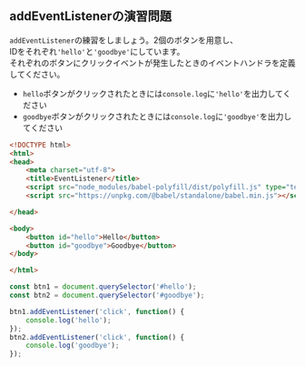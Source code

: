 ## addEventListenerの演習問題

`addEventListener`の練習をしましょう。2個のボタンを用意し、  
IDをそれぞれ`'hello'`と`'goodbye'`にしています。  
それぞれのボタンにクリックイベントが発生したときのイベントハンドラを定義してください。  
- `hello`ボタンがクリックされたときには`console.log`に`'hello'`を出力してください
- `goodbye`ボタンがクリックされたときには`console.log`に`'goodbye'`を出力してください

```html
<!DOCTYPE html>
<html>
<head>
    <meta charset="utf-8">
    <title>EventListener</title>
    <script src="node_modules/babel-polyfill/dist/polyfill.js" type="text/javascript"> </script>
    <script src="https://unpkg.com/@babel/standalone/babel.min.js"></script>

</head>

<body>
    <button id="hello">Hello</button>
    <button id="goodbye">Goodbye</button>
</body>

</html>
```

```js
const btn1 = document.querySelector('#hello');
const btn2 = document.querySelector('#goodbye');

btn1.addEventListener('click', function() {
    console.log('hello');
});
btn2.addEventListener('click', function() {
    console.log('goodbye');
});
```